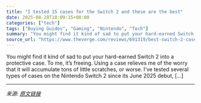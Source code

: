```yaml
---
title: "I tested 15 cases for the Switch 2 and these are the best"
date: 2025-08-28T18:09:15+08:00
categories: ["tech"]
tags: ["Buying Guides", "Gaming", "Nintendo", "Tech"]
summary: "You might find it kind of sad to put your hard-earned Switch 2 into a protective case. To me, it’s freeing. Using a case relieves me of the worry that it will accumulate tons of little scratches, or w"
source_url: "https://www.theverge.com/reviews/691319/best-switch-2-cases"
---
```


You might find it kind of sad to put your hard-earned Switch 2 into a protective case. To me, it’s freeing. Using a case relieves me of the worry that it will accumulate tons of little scratches, or worse. I’ve tested several types of cases on the Nintendo Switch 2 since its June 2025 debut, [&#8230;]

---

*来源: [原文链接](https://www.theverge.com/reviews/691319/best-switch-2-cases)*
